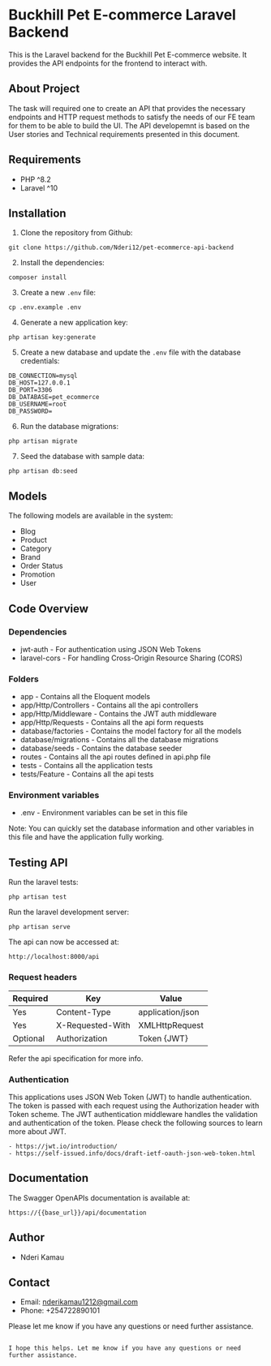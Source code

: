 # Buckhill Pet E-commerce Laravel Backend

This is the Laravel backend for the Buckhill Pet E-commerce website. It provides the API endpoints for the frontend to interact with.

## About Project

The task will required one to create an API that provides the necessary endpoints and HTTP request methods to satisfy the needs of our FE team for them to be able to build the UI.
The API developemnt is based on the User stories and Technical requirements presented in this document.

## Requirements

- PHP ^8.2
- Laravel ^10

## Installation

1. Clone the repository from Github:

```
git clone https://github.com/Nderi12/pet-ecommerce-api-backend
```

2. Install the dependencies:

```
composer install
```

3. Create a new `.env` file:

```
cp .env.example .env
```

4. Generate a new application key:

```
php artisan key:generate
```

5. Create a new database and update the `.env` file with the database credentials:

```
DB_CONNECTION=mysql
DB_HOST=127.0.0.1
DB_PORT=3306
DB_DATABASE=pet_ecommerce
DB_USERNAME=root
DB_PASSWORD=
```

6. Run the database migrations:

```
php artisan migrate
```

7. Seed the database with sample data:

```
php artisan db:seed
```

## Models

The following models are available in the system:

- Blog
- Product
- Category
- Brand
- Order Status
- Promotion
- User

## Code Overview

### Dependencies

- jwt-auth - For authentication using JSON Web Tokens
- laravel-cors - For handling Cross-Origin Resource Sharing (CORS)

### Folders

- app - Contains all the Eloquent models
- app/Http/Controllers - Contains all the api controllers
- app/Http/Middleware - Contains the JWT auth middleware
- app/Http/Requests - Contains all the api form requests
- database/factories - Contains the model factory for all the models
- database/migrations - Contains all the database migrations
- database/seeds - Contains the database seeder
- routes - Contains all the api routes defined in api.php file
- tests - Contains all the application tests
- tests/Feature - Contains all the api tests

### Environment variables

- .env - Environment variables can be set in this file

Note: You can quickly set the database information and other variables in this file and have the application fully working.

## Testing API

Run the laravel tests:

```
php artisan test
```

Run the laravel development server:

```
php artisan serve
```

The api can now be accessed at:

```
http://localhost:8000/api
```

### Request headers

| Required | Key                | Value                          |
| -------- | ------------------| ------------------------------|
| Yes      | Content-Type      | application/json              |
| Yes      | X-Requested-With  | XMLHttpRequest               |
| Optional | Authorization     | Token {JWT}                   |

Refer the api specification for more info.

### Authentication

This applications uses JSON Web Token (JWT) to handle authentication. The token is passed with each request using the Authorization header with Token scheme. The JWT authentication middleware handles the validation and authentication of the token. Please check the following sources to learn more about JWT.

    - https://jwt.io/introduction/
    - https://self-issued.info/docs/draft-ietf-oauth-json-web-token.html

## Documentation

The Swagger OpenAPIs documentation is available at:

```
https://{{base_url}}/api/documentation
```

## Author

- Nderi Kamau

## Contact

- Email: nderikamau1212@gmail.com
- Phone: +254722890101

Please let me know if you have any questions or need further assistance.
```

I hope this helps. Let me know if you have any questions or need further assistance.